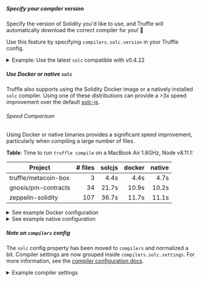 ##### Specify your compiler version

Specify the version of Solidity you'd like to use, and Truffle will
automatically download the correct compiler for you! :floppy_disk:

Use this feature by specifying `compilers.solc.version` in your Truffle config.

<details>
<summary>Example: Use the latest <code>solc</code> compatible with v0.4.22</summary>

```javascript
module.exports = {
  /* ... rest of config */

  compilers: {
    solc: {
      version: "^0.4.22"
    }
  }
}
```
</details>

##### Use Docker or native `solc`

Truffle also supports using the Solidity Docker image or a natively installed
`solc` compiler. Using one of these distributions can provide a >3x speed
improvement over the default [solc-js](https://www.npmjs.com/package/solc).

###### Speed Comparison

Using Docker or native binaries provides a significant speed improvement,
particularly when compiling a large number of files.

**Table**: Time to run `truffle compile` on a MacBook Air 1.8GHz, Node v8.11.1:

| Project              | # files | solcjs | docker | native |
|----------------------|---------:| ------:|--------:|-----------:|
| truffle/metacoin-box |       3 |   4.4s |   4.4s |      4.7s |
| gnosis/pm-contracts  |      34 |  21.7s |  10.9s |     10.2s |
| zeppelin-solidity    |     107 |  36.7s |  11.7s |     11.1s |


<details>
<summary>See example Docker configuration</summary>

```javascript
module.exports = {
  /* ... */

  compilers: {
    solc: {
      version: "0.4.25",
      docker: true
    }
  }
}
```


**Note**: Truffle doesn't auto-pull Docker images right now. You'll need to run
`docker pull ethereum/solidity:0.5.1` yourself. Sorry for the inconvenience!

</details>

<details>
<summary>See example native configuration</summary>


```javascript
module.exports = {
  /* ... */

  compilers: {
    solc: {
      version: "native",
    }
  }
}
```

**Note** This requires `solc` to be installed and available on your PATH.
For information on installing Solidity, see the [Installing](https://solidity.readthedocs.io/en/v0.5.1/installing-solidity.html)
section of the Solidity docs.
</details>


##### Note on `compilers` config

The `solc` config property has been moved to `compilers` and normalized a bit.
Compiler settings are now grouped inside `compilers.solc.settings`.
For more information, see the [compiler configuration docs](https://truffleframework.com/docs/truffle/reference/configuration#compiler-configuration).

<details>
<summary>Example compiler settings</summary>

```javascript
module.exports = {
  /* ... rest of config */

  compilers: {
    solc: {
      version: "0.5.1",
      settings: {
        optimizer: {
          enabled: true,
          runs: 200   // Optimize for how many times you intend to run the code
        },
        evmVersion: "homestead"  // Default: "byzantium"
      }
    }
  }
}
```

</details>


